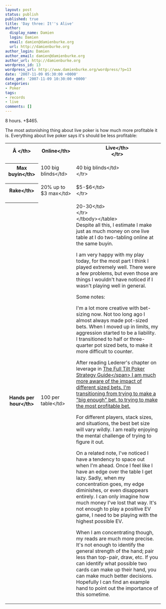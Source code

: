 ```yaml
---
layout: post
status: publish
published: true
title: 'Day three: It''s Alive'
author:
  display_name: Damien
  login: Damien
  email: damien@damienburke.org
  url: http://damienburke.org
author_login: Damien
author_email: damien@damienburke.org
author_url: http://damienburke.org
wordpress_id: 13
wordpress_url: http://www.damienburke.org/wordpress/?p=13
date: '2007-11-09 05:30:00 +0000'
date_gmt: '2007-11-09 10:30:00 +0000'
categories:
- Poker
tags:
- records
- live
comments: []
---
```

<p>8 hours. +$465.</p>
<p>The most astonishing thing about live poker is how much more profitable it is. Everything about live poker says it's should be less profitable:</p>
<table border="0">
<tbody>
<tr>
<th>&Acirc;&nbsp;<&#47;th></p>
<th>Online<&#47;th></p>
<th>Live<&#47;th><br />
<&#47;tr></p>
<tr>
<th>Max buyin<&#47;th></p>
<td>100 big blinds<&#47;td></p>
<td>40 big blinds<&#47;td><br />
<&#47;tr></p>
<tr>
<th>Rake<&#47;th></p>
<td>20% up to $3 max<&#47;td></p>
<td>$5-$6<&#47;td><br />
<&#47;tr></p>
<tr>
<th>Hands per hour<&#47;th></p>
<td>100 per table<&#47;td></p>
<td>20-30<&#47;td><br />
<&#47;tr><br />
<&#47;tbody><&#47;table><br />
Despite all this, I estimate I make just as much money on one live table at I do two-tabling online at the same buyin.</p>
<p>I am very happy with my play today, for the most part I think I played extremely well. There were a few problems, but even those are things I wouldn't have noticed if I wasn't playing well in general.</p>
<p>Some notes:</p>
<p>I'm a lot more creative with bet-sizing now. Not too long ago I almost always made pot-sized bets. When I moved up in limits, my aggression started to be a liability. I transitioned to half or three-quarter pot sized bets, to make it more difficult to counter.</p>
<p>After reading Lederer's chapter on leverage in <span style="text-decoration: underline;">The Full Tilt Poker Strategy Guide<&#47;span> I am much more aware of the impact of different sized bets. I'm transitioning from trying to make a "big enough" bet, to trying to make the most profitable bet.</p>
<p>For different players, stack sizes, and situations, the best bet size will vary wildly. I am really enjoying the mental challenge of trying to figure it out.</p>
<p>On a related note, I've noticed I have a tendency to space out when I'm ahead. Once I feel like I have an edge over the table I get lazy. Sadly, when my concentration goes, my edge diminishes, or even disappears entirely. I can only imagine how much money I've lost that way. It's not enough to play a positive EV game, I need to be playing with the highest possible EV.</p>
<p>When I am concentrating though, my reads are much more precise. It's not enough to identify the general strength of the hand; pair less than top-pair, draw, etc. If you can identify what possible two cards can make up their hand, you can make much better decisions. Hopefully I can find an example hand to point out the importance of this sometime.</p>
